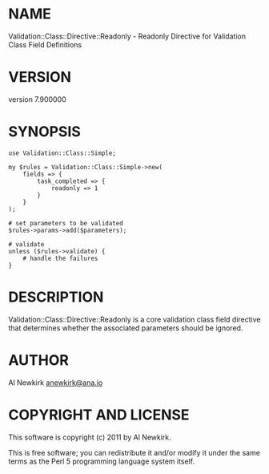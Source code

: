 # NAME

Validation::Class::Directive::Readonly - Readonly Directive for Validation Class Field Definitions

# VERSION

version 7.900000

# SYNOPSIS

    use Validation::Class::Simple;

    my $rules = Validation::Class::Simple->new(
        fields => {
            task_completed => {
                readonly => 1
            }
        }
    );

    # set parameters to be validated
    $rules->params->add($parameters);

    # validate
    unless ($rules->validate) {
        # handle the failures
    }

# DESCRIPTION

Validation::Class::Directive::Readonly is a core validation class field
directive that determines whether the associated parameters should be ignored.

# AUTHOR

Al Newkirk <anewkirk@ana.io>

# COPYRIGHT AND LICENSE

This software is copyright (c) 2011 by Al Newkirk.

This is free software; you can redistribute it and/or modify it under
the same terms as the Perl 5 programming language system itself.
